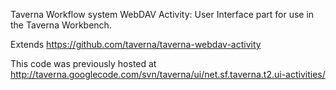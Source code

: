 Taverna Workflow system WebDAV Activity: User Interface part for use in the Taverna Workbench.

Extends https://github.com/taverna/taverna-webdav-activity

This code was previously hosted at http://taverna.googlecode.com/svn/taverna/ui/net.sf.taverna.t2.ui-activities/